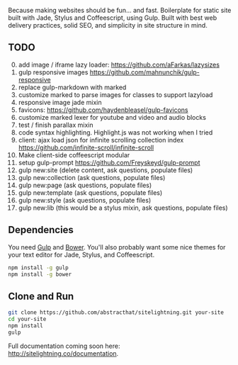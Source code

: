Because making websites should be fun... and fast. Boilerplate for static site built with Jade, Stylus and Coffeescript, using Gulp. Built with best web delivery practices, solid SEO, and simplicity in site structure in mind.

## TODO
0. add image / iframe lazy loader: https://github.com/aFarkas/lazysizes 
0. gulp responsive images https://github.com/mahnunchik/gulp-responsive
0. replace gulp-markdown with marked
0. customize marked to parse images for classes to support lazyload
0. responsive image jade mixin
0. favicons: https://github.com/haydenbleasel/gulp-favicons
0. customize marked lexer for youtube and video and audio blocks
0. test / finish parallax mixin
0. code syntax highlighting. Highlight.js was not working when I tried
0. client: ajax load json for infinite scrolling collection index https://github.com/infinite-scroll/infinite-scroll
0. Make client-side coffeescript modular
0. setup gulp-prompt https://github.com/Freyskeyd/gulp-prompt
0. gulp new:site (delete content, ask questions, populate files)
0. gulp new:collection (ask questions, populate files)
0. gulp new:page (ask questions, populate files)
0. gulp new:template (ask questions, populate files)
0. gulp new:style (ask questions, populate files)
0. gulp new:lib (this would be a stylus mixin, ask questions, populate files)

## Dependencies
You need [Gulp](http://gulpjs.com/) and [Bower](http://bower.io/). You'll also probably want some nice themes for your text editor for Jade, Stylus, and Coffeescript.

```bash
npm install -g gulp
npm install -g bower
```

## Clone and Run

```bash
git clone https://github.com/abstracthat/sitelightning.git your-site
cd your-site
npm install
gulp
```

Full documentation coming soon here: http://sitelightning.co/documentation.

